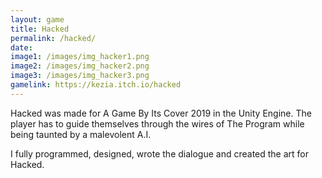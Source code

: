 ```yaml
---
layout: game
title: Hacked
permalink: /hacked/
date: 
image1: /images/img_hacker1.png
image2: /images/img_hacker2.png
image3: /images/img_hacker3.png
gamelink: https://kezia.itch.io/hacked
---
```

Hacked was made for A Game By Its Cover 2019 in the Unity Engine. The player has to guide themselves through the wires of The Program while being taunted by a malevolent A.I.

I fully programmed, designed, wrote the dialogue and created the art for Hacked.



